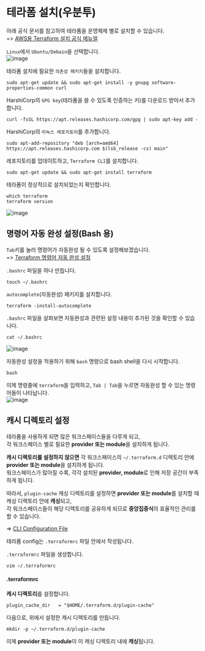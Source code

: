 # 테라폼 설치(우분투)

아래 공식 문서를 참고하여 테라폼을 운영체제 별로 설치할 수 있습니다.   
=> [AWS용 Terraform 설치 공식 메뉴얼](https://learn.hashicorp.com/tutorials/terraform/install-cli?in=terraform/aws-get-started#install-terraform)

`Linux`에서 `Ubuntu/Debain`을 선택합니다.   
![image](https://user-images.githubusercontent.com/43658658/155710340-499dfc88-bc00-48df-b1de-4d14f33d4aab.png)

테라폼 설치에 필요한 `의존성 패키지`들을 설치합니다.   
```
sudo apt-get update && sudo apt-get install -y gnupg software-properties-common curl
```

HarshiCorp의 `GPG key`(테라폼을 쓸 수 있도록 인증하는 키)를 다운로드 받아서 추가합니다.   
```
curl -fsSL https://apt.releases.hashicorp.com/gpg | sudo apt-key add -
```

HarshiCorp의 `리눅스 레포지토리`를 추가합니다.   
```
sudo apt-add-repository "deb [arch=amd64] https://apt.releases.hashicorp.com $(lsb_release -cs) main"
```

레포지토리를 업데이트하고, `Terraform CLI`를 설치합니다.
```
sudo apt-get update && sudo apt-get install terraform
```

테라폼이 정상적으로 설치되었는지 확인합니다.   
```
which terraform
terraform version
```   
![image](https://user-images.githubusercontent.com/43658658/155711171-3adfcb0a-9907-42c7-9c35-c5ec0920525e.png)

## 명령어 자동 완성 설정(Bash 용)

`Tab`키를 눌러 명령어가 자동완성 될 수 있도록 설정해보겠습니다.   
=> [Terraform 명령어 자동 완성 설정](https://learn.hashicorp.com/tutorials/terraform/install-cli?in=terraform/aws-get-started#enable-tab-completion)

`.bashrc` 파일을 하나 만듭니다.   
```
touch ~/.bashrc
```

`autocomplete`(자동완성) 패키지를 설치합니다.   
```
terraform -install-autocomplete
```   

`.bashrc` 파일을 살펴보면 자동완성과 관련된 설정 내용이 추가된 것을 확인할 수 있습니다.   
```
cat ~/.bashrc
```   
![image](https://user-images.githubusercontent.com/43658658/155716156-a2c6a951-6a20-45b5-a0c4-1e273d086a2a.png)

자동완성 설정을 적용하기 위해 `bash` 명령으로 bash shell을 다시 시작합니다.   
```
bash
```

이제 명령줄에 `terraform`을 입력하고, `Tab | Tab`을 누르면 자동완성 할 수 있는 명령어들이 나타납니다.   
![image](https://user-images.githubusercontent.com/43658658/155712468-61c1ad46-848a-438b-b84c-de24be4764ab.png)

## 캐시 디렉토리 설정

테라폼을 사용하게 되면 많은 워크스페이스들을 다루게 되고,   
각 워크스페이스 별로 필요한 **provider 또는 module**을 설치하게 됩니다.

**캐시 디렉토리를 설정하지 않으면** 각 워크스페이스의 `~/.terraform.d` 디렉토리 안에 **provider 또는 module**을 설치하게 됩니다.   
워크스페이스가 많아질 수록, 각각 설치된 **provider, module**로 인해 저장 공간이 부족하게 됩니다.

따라서, `plugin-cache` 캐싱 디렉토리를 설정하면 **provider 또는 module**를 설치할 때 캐싱 디렉토리 안에 **캐싱**되고,   
각 워크스페이스들이 해당 디렉토리를 공유하게 되므로 **중앙집중식**의 효율적인 관리를 할 수 있습니다.

=> [CLI Configuration File](https://www.terraform.io/cli/config/config-file)

테라폼 config는 `.terraformrc` 파일 안에서 작성됩니다.   

`.terraformrc` 파일을 생성합니다.   
```
vim ~/.terraformrc
```

#### .terraformrc

**캐시 디렉토리**를 설정합니다.   
```
plugin_cache_dir   = "$HOME/.terraform.d/plugin-cache"
```

다음으로, 위에서 설정한 캐시 디렉토리를 만듭니다.   
```
mkdir -p ~/.terraform.d/plugin-cache
```

이제 **provider 또는 module**이 이 캐싱 디렉토리 내에 **캐싱**됩니다.
